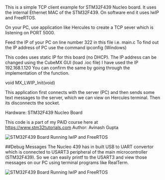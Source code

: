 This is a simple TCP client example for STM32F439 Nucleo board.
It uses the internal Ethernet MAC of the STM32F439. On software
end it uses lwIP and FreeRTOS.

On your PC,  use application like Hercules to create a TCP sever
which is listening on PORT 5000.

Feed the IP of your PC on line number 322 in this file i.e. main.c
To find out the IP address of PC use the command ipconfig (Windows)

This codes uses static IP for this board (no DHCP). The
IP address can be changed using the CubeMX GUI (load .ioc file)
I have used the IP 192.168.1.120
You can confirm the same by going through the implementation
of the function.
 
void MX_LWIP_Init(void)
 
This application first connects with the server (PC) and then sends
some text messages to the server, which we can view on Hercules
terminal. Then its disconnects the socket.
 
Hardware: STM32F439 Nucleo Board
 
This code is a part of my PAID course here at
https://www.stm32tutorials.com
Author: Avinash Gupta

![STM32F439 Board Running lwIP and FreeRTOS](https://www.extremeelectronics.co.in/github/stm32-lwip/stm32f439_nucleo.jpg)

##Debug Messages
The Nucleo 439 has in built USB to UART convertor which is connected to USART3
peripheral of the main microcontroller (STM32F439). So we can easily printf to
the USART3 and view those messages on our PC using terminal programs like 
RealTerm.

![STM32F439 Board Running lwIP and FreeRTOS](https://www.extremeelectronics.co.in/github/stm32-lwip/stm32f439-tcp-client-example-lwip.png)


